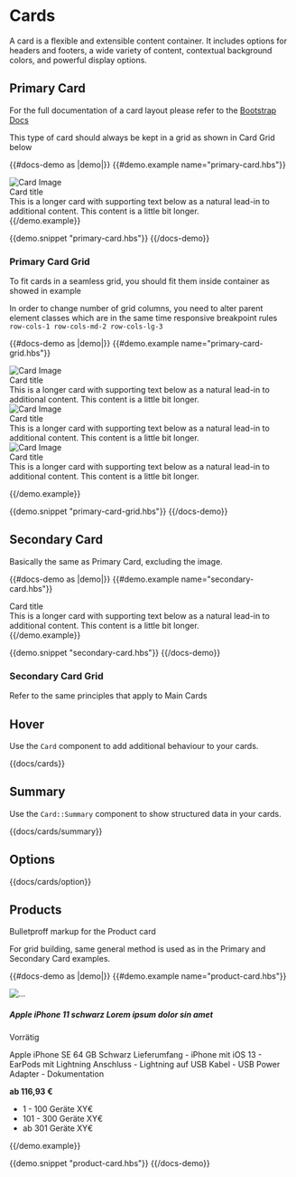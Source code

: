 # Cards

A card is a flexible and extensible content container. It includes options for headers and footers, a wide variety of content,
contextual background colors, and powerful display options.

## Primary Card

For the full documentation of a card layout please refer to the [Bootstrap Docs](https://getbootstrap.com/docs/4.5/components/card/)

This type of card should always be kept in a grid as shown in Card Grid below

{{#docs-demo as |demo|}}
  {{#demo.example name="primary-card.hbs"}}
  <div class="col mb-4">
    <div class="card card-primary card-hover">
      <div class="card-body">
        <div class="card-image">
          <img src="https://dummyimage.com/48x48/7c7c7c/ffffff.png" alt="Card Image">
        </div>
        <div class="card-title">Card title</div>
        <div class="card-text">This is a longer card with supporting text below as a natural lead-in to additional content. This content is a little bit longer.</div>
      </div>
    </div>
  </div>
  {{/demo.example}}

  {{demo.snippet "primary-card.hbs"}}
{{/docs-demo}}

### Primary Card Grid

To fit cards in a seamless grid, you should fit them inside container as showed in example

In order to change number of grid columns, you need to alter parent element classes which are in the same time responsive breakpoint rules <code>row-cols-1 row-cols-md-2 row-cols-lg-3</code>


{{#docs-demo as |demo|}}
  {{#demo.example name="primary-card-grid.hbs"}}
  <div class="row row-cols-1 row-cols-md-2 row-cols-lg-3">
    <div class="col mb-4">
      <div class="card card-primary card-hover">
        <div class="card-body">
          <div class="card-image">
            <img src="https://dummyimage.com/48x48/7c7c7c/ffffff.png" alt="Card Image">
          </div>
          <div class="card-title">Card title</div>
          <div class="card-text">This is a longer card with supporting text below as a natural lead-in to additional content. This content is a little bit longer.</div>                
        </div>
      </div>
    </div>
    <div class="col mb-4">
      <div class="card card-primary card-hover">
        <div class="card-body">
          <div class="card-image">
            <img src="https://dummyimage.com/48x48/7c7c7c/ffffff.png" alt="Card Image">
          </div>
          <div class="card-title">Card title</div>
          <div class="card-text">This is a longer card with supporting text below as a natural lead-in to additional content. This content is a little bit longer.</div>                
        </div>
      </div>
    </div>
    <div class="col mb-4">
      <div class="card card-primary card-hover">
        <div class="card-body">
          <div class="card-image">
            <img src="https://dummyimage.com/48x48/7c7c7c/ffffff.png" alt="Card Image">
          </div>
          <div class="card-title">Card title</div>
          <div class="card-text">This is a longer card with supporting text below as a natural lead-in to additional content. This content is a little bit longer.</div>                
        </div>
      </div>
    </div>    
  </div>
  
  {{/demo.example}}

  {{demo.snippet "primary-card-grid.hbs"}}
{{/docs-demo}}

## Secondary Card

Basically the same as Primary Card, excluding the image. 

{{#docs-demo as |demo|}}
  {{#demo.example name="secondary-card.hbs"}}
  <div class="col mb-4">
    <div class="card card-secondary card-hover">
      <div class="card-body">
        <div class="card-title">Card title</div>
        <div class="card-text">This is a longer card with supporting text below as a natural lead-in to additional content. This content is a little bit longer.</div>
      </div>
    </div>
  </div>
  {{/demo.example}}

  {{demo.snippet "secondary-card.hbs"}}
{{/docs-demo}}

### Secondary Card Grid

Refer to the same principles that apply to Main Cards


## Hover

Use the `Card` component to add additional behaviour to your cards.

{{docs/cards}}

## Summary

Use the `Card::Summary` component to show structured data in your cards.

{{docs/cards/summary}}

## Options

{{docs/cards/option}}

## Products

Bulletproff markup for the Product card

For grid building, same general method is used as in the Primary and Secondary Card examples.

{{#docs-demo as |demo|}}
  {{#demo.example name="product-card.hbs"}}
  <div class="card card-product card-hover">
    <div class="card-body">
      <div class="row">
        <!-- Card Product Image -->
        <div class="card-product-image col-lg-5 col-md-5 col-sm-12 mb-lg-0 mb-md-0 mb-sm-4">
          <img class="img-fluid" src="https://www.telekom.de/resources/images/480464/apple-iphone-11-gruen-vorne.png" alt="...">
        </div>
        <!-- Card Product Body-->
        <div class="card-product-body col-lg-7 col-md-7 col-sm-12">
          <!-- Title -->
          <h5 class="card-title">Apple iPhone 11 schwarz Lorem ipsum dolor sin amet</h5>
          <!-- Availability -->
          <div class="card-availability">
            <i class="ebf ebf-check-mark-circle-full text-success"></i>
            <p>Vorrätig</p>
          </div>
          <!-- Descripion -->
          <p class="card-text">Apple iPhone SE 64 GB Schwarz Lieferumfang - iPhone mit iOS 13 - EarPods mit Lightning Anschluss - Lightning auf USB Kabel - USB Power Adapter - Dokumentation</p>
          <!-- Price -->
          <div class="card-price">
            <strong class="price">ab 116,93 €</strong>
            <i class="ebf ebf-info popover-trigger">
            </i>
          </div>
        </div>
      </div>
    </div>
  </div>
  <BsPopover @title="Mengenabhängige Preisstaffel:" @triggerElement=".popover-trigger" @triggerEvents="hover">
    <ul class="list-square-popover">
      <li>1 - 100 Geräte XY€</li>
      <li>101 - 300 Geräte XY€</li>
      <li>ab 301 Geräte XY€ </li>
    </ul>
  </BsPopover>
  {{/demo.example}}

  {{demo.snippet "product-card.hbs"}}
{{/docs-demo}}
